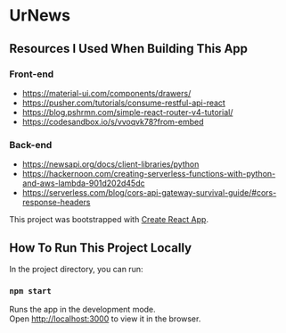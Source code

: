 # UrNews 
## Resources I Used When Building This App

### Front-end
* https://material-ui.com/components/drawers/
* https://pusher.com/tutorials/consume-restful-api-react
* https://blog.pshrmn.com/simple-react-router-v4-tutorial/
* https://codesandbox.io/s/vvoqvk78?from-embed

### Back-end
* https://newsapi.org/docs/client-libraries/python
* https://hackernoon.com/creating-serverless-functions-with-python-and-aws-lambda-901d202d45dc
* https://serverless.com/blog/cors-api-gateway-survival-guide/#cors-response-headers


This project was bootstrapped with [Create React App](https://github.com/facebook/create-react-app).

## How To Run This Project Locally

In the project directory, you can run:

### `npm start`

Runs the app in the development mode.<br />
Open [http://localhost:3000](http://localhost:3000) to view it in the browser.
